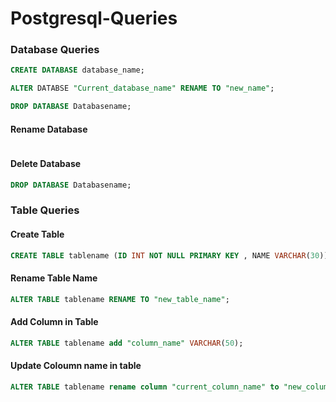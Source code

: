 # Postgresql-Queries
### Database Queries 
```sql
CREATE DATABASE database_name;
```
```sql
ALTER DATABSE "Current_database_name" RENAME TO "new_name";
```
```sql
DROP DATABASE Databasename;
```
#### Rename Database
```sql

```

#### Delete Database
```sql
DROP DATABASE Databasename;
```
### Table Queries
#### Create Table
```sql
CREATE TABLE tablename (ID INT NOT NULL PRIMARY KEY , NAME VARCHAR(30));
```
#### Rename Table Name
```sql
ALTER TABLE tablename RENAME TO "new_table_name";
```
#### Add Column in Table
```sql
ALTER TABLE tablename add "column_name" VARCHAR(50);
```
#### Update Coloumn name in table
```sql
ALTER TABLE tablename rename column "current_column_name" to "new_column_name";
```







